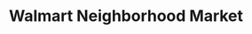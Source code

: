 ---
title: "Walmart Neighborhood Market"
url: /montgomery/walmart-neighborhood-market-vaughn-road/
shop: supermarket
---